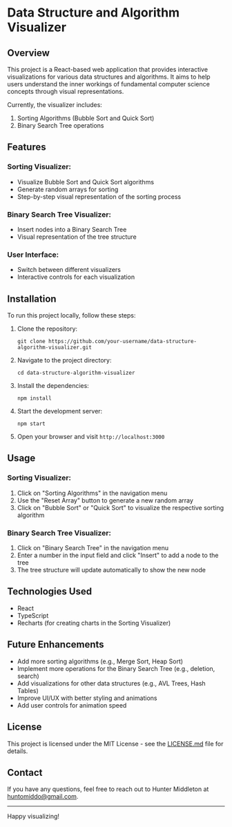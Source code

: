 # Data Structure and Algorithm Visualizer

## Overview

This project is a React-based web application that provides interactive visualizations for various data structures and algorithms. It aims to help users understand the inner workings of fundamental computer science concepts through visual representations.

Currently, the visualizer includes:
1. Sorting Algorithms (Bubble Sort and Quick Sort)
2. Binary Search Tree operations

## Features

### Sorting Visualizer:
- Visualize Bubble Sort and Quick Sort algorithms
- Generate random arrays for sorting
- Step-by-step visual representation of the sorting process

### Binary Search Tree Visualizer:
- Insert nodes into a Binary Search Tree
- Visual representation of the tree structure

### User Interface:
- Switch between different visualizers
- Interactive controls for each visualization

## Installation

To run this project locally, follow these steps:

1. Clone the repository:
   ```
   git clone https://github.com/your-username/data-structure-algorithm-visualizer.git
   ```

2. Navigate to the project directory:
   ```
   cd data-structure-algorithm-visualizer
   ```

3. Install the dependencies:
   ```
   npm install
   ```

4. Start the development server:
   ```
   npm start
   ```

5. Open your browser and visit `http://localhost:3000`

## Usage

### Sorting Visualizer:
1. Click on "Sorting Algorithms" in the navigation menu
2. Use the "Reset Array" button to generate a new random array
3. Click on "Bubble Sort" or "Quick Sort" to visualize the respective sorting algorithm

### Binary Search Tree Visualizer:
1. Click on "Binary Search Tree" in the navigation menu
2. Enter a number in the input field and click "Insert" to add a node to the tree
3. The tree structure will update automatically to show the new node

## Technologies Used

- React
- TypeScript
- Recharts (for creating charts in the Sorting Visualizer)

## Future Enhancements

- Add more sorting algorithms (e.g., Merge Sort, Heap Sort)
- Implement more operations for the Binary Search Tree (e.g., deletion, search)
- Add visualizations for other data structures (e.g., AVL Trees, Hash Tables)
- Improve UI/UX with better styling and animations
- Add user controls for animation speed

## License

This project is licensed under the MIT License - see the [LICENSE.md](LICENSE.md) file for details.

## Contact

If you have any questions, feel free to reach out to Hunter Middleton at huntomiddo@gmail.com.

---

Happy visualizing!
